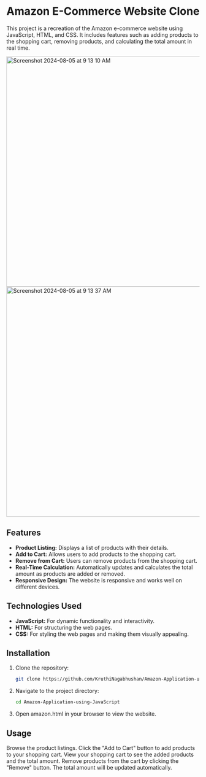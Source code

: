 # Amazon E-Commerce Website Clone

This project is a recreation of the Amazon e-commerce website using JavaScript, HTML, and CSS. It includes features such as adding products to the shopping cart, removing products, and calculating the total amount in real time.

<img width="600" alt="Screenshot 2024-08-05 at 9 13 10 AM" src="https://github.com/user-attachments/assets/e5148fdf-e947-41e4-8ae9-bbc14218282d">



<img width="600" alt="Screenshot 2024-08-05 at 9 13 37 AM" src="https://github.com/user-attachments/assets/c8cbf661-e790-4402-aa2d-4e214887b266">

## Features

- **Product Listing:** Displays a list of products with their details.
- **Add to Cart:** Allows users to add products to the shopping cart.
- **Remove from Cart:** Users can remove products from the shopping cart.
- **Real-Time Calculation:** Automatically updates and calculates the total amount as products are added or removed.
- **Responsive Design:** The website is responsive and works well on different devices.

## Technologies Used

- **JavaScript:** For dynamic functionality and interactivity.
- **HTML:** For structuring the web pages.
- **CSS:** For styling the web pages and making them visually appealing.

## Installation

1. Clone the repository:
   ```bash
   git clone https://github.com/KruthiNagabhushan/Amazon-Application-using-JavaScript

2. Navigate to the project directory:
    ```bash 
    cd Amazon-Application-using-JavaScript
    ```

3. Open amazon.html in your browser to view the website.

## Usage

Browse the product listings.
Click the "Add to Cart" button to add products to your shopping cart.
View your shopping cart to see the added products and the total amount.
Remove products from the cart by clicking the "Remove" button.
The total amount will be updated automatically.
